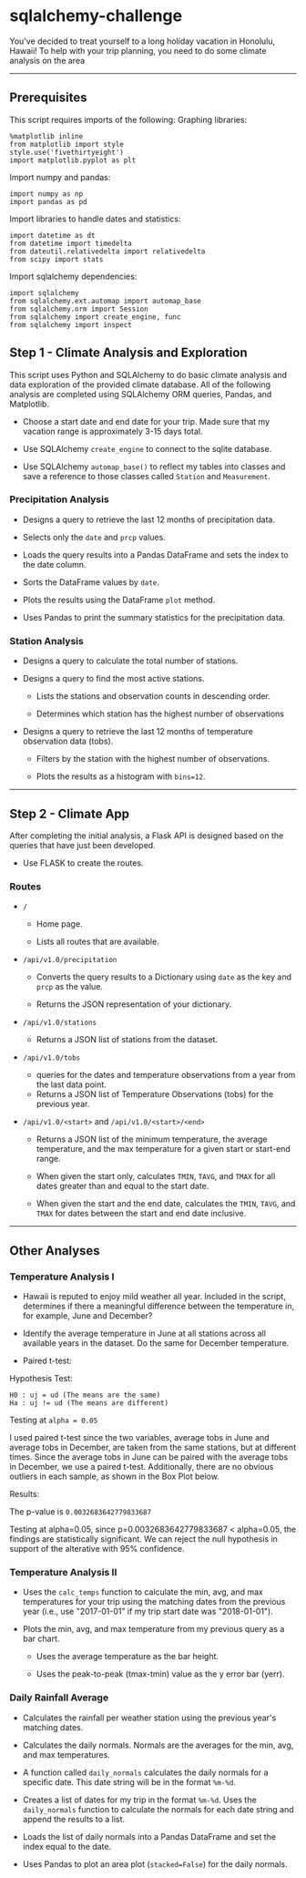 # sqlalchemy-challenge
You've decided to treat yourself to a long holiday vacation in Honolulu, Hawaii! To help with your trip planning, you need to do some climate analysis on the area

- - -
## Prerequisites
This script requires imports of the following:
Graphing libraries:
```code
%matplotlib inline
from matplotlib import style
style.use('fivethirtyeight')
import matplotlib.pyplot as plt
```
Import numpy and pandas:
```code
import numpy as np
import pandas as pd
```
Import libraries to handle dates and statistics:
```code
import datetime as dt
from datetime import timedelta
from dateutil.relativedelta import relativedelta
from scipy import stats
```
Import sqlalchemy dependencies:
```code
import sqlalchemy
from sqlalchemy.ext.automap import automap_base
from sqlalchemy.orm import Session
from sqlalchemy import create_engine, func
from sqlalchemy import inspect
```

## Step 1 - Climate Analysis and Exploration

This script uses Python and SQLAlchemy to do basic climate analysis and data exploration of the provided climate database. All of the following analysis are completed using SQLAlchemy ORM queries, Pandas, and Matplotlib.

* Choose a start date and end date for your trip. Made sure that my vacation range is approximately 3-15 days total.

* Use SQLAlchemy `create_engine` to connect to the sqlite database.

* Use SQLAlchemy `automap_base()` to reflect my tables into classes and save a reference to those classes called `Station` and `Measurement`.

### Precipitation Analysis

* Designs a query to retrieve the last 12 months of precipitation data.

* Selects only the `date` and `prcp` values.

* Loads the query results into a Pandas DataFrame and sets the index to the date column.

* Sorts the DataFrame values by `date`.

* Plots the results using the DataFrame `plot` method.

* Uses Pandas to print the summary statistics for the precipitation data.

### Station Analysis

* Designs a query to calculate the total number of stations.

* Designs a query to find the most active stations.

  * Lists the stations and observation counts in descending order.

  * Determines which station has the highest number of observations


* Designs a query to retrieve the last 12 months of temperature observation data (tobs).

  * Filters by the station with the highest number of observations.

  * Plots the results as a histogram with `bins=12`.

- - -

## Step 2 - Climate App

After completing the initial analysis, a Flask API is designed based on the queries that have just been developed.

* Use FLASK to create the routes.

### Routes

* `/`

  * Home page.

  * Lists all routes that are available.

* `/api/v1.0/precipitation`

  * Converts the query results to a Dictionary using `date` as the key and `prcp` as the value.

  * Returns the JSON representation of your dictionary.

* `/api/v1.0/stations`

  * Returns a JSON list of stations from the dataset.

* `/api/v1.0/tobs`
  * queries for the dates and temperature observations from a year from the last data point.
  * Returns a JSON list of Temperature Observations (tobs) for the previous year.

* `/api/v1.0/<start>` and `/api/v1.0/<start>/<end>`

  * Returns a JSON list of the minimum temperature, the average temperature, and the max temperature for a given start or start-end range.

  * When given the start only, calculates `TMIN`, `TAVG`, and `TMAX` for all dates greater than and equal to the start date.

  * When given the start and the end date, calculates the `TMIN`, `TAVG`, and `TMAX` for dates between the start and end date inclusive.

- - -

## Other Analyses


### Temperature Analysis I

* Hawaii is reputed to enjoy mild weather all year. Included in the script, determines if there a meaningful difference between the temperature in, for example, June and December?


* Identify the average temperature in June at all stations across all available years in the dataset. Do the same for December temperature.

* Paired t-test:

Hypothesis Test:
```text
H0 : uj = ud (The means are the same)
Ha : uj != ud (The means are different)
```
Testing at ```alpha = 0.05```

I used paired t-test since the two variables, average tobs in June and average tobs in December, are taken from the same stations, but at different times. Since the average tobs in June can be paired with the average tobs in December, we use a paired t-test. Additionally, there are no obvious outliers in each sample, as shown in the Box Plot below.

Results:

The p-value is ```0.0032683642779833687```

Testing at alpha=0.05, since p=0.0032683642779833687 < alpha=0.05, the findings are statistically significant. We can reject the null hypothesis in support of the alterative with 95% confidence.

### Temperature Analysis II

* Uses the `calc_temps` function to calculate the min, avg, and max temperatures for your trip using the matching dates from the previous year (i.e., use "2017-01-01" if my trip start date was "2018-01-01").

* Plots the min, avg, and max temperature from my previous query as a bar chart.

  * Uses the average temperature as the bar height.

  * Uses the peak-to-peak (tmax-tmin) value as the y error bar (yerr).


### Daily Rainfall Average

* Calculates the rainfall per weather station using the previous year's matching dates.

* Calculates the daily normals. Normals are the averages for the min, avg, and max temperatures.

* A function called `daily_normals` calculates the daily normals for a specific date. This date string will be in the format `%m-%d`.

* Creates a list of dates for my trip in the format `%m-%d`. Uses the `daily_normals` function to calculate the normals for each date string and append the results to a list.

* Loads the list of daily normals into a Pandas DataFrame and set the index equal to the date.

* Uses Pandas to plot an area plot (`stacked=False`) for the daily normals.
